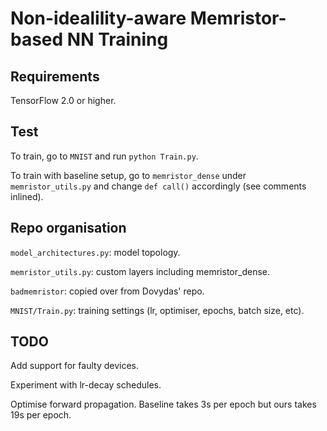 # Non-idealility-aware Memristor-based NN Training

## Requirements

TensorFlow 2.0 or higher.

## Test

To train, go to `MNIST` and run `python Train.py`.

To train with baseline setup, go to `memristor_dense` under `memristor_utils.py` and change `def call()` accordingly (see comments inlined).

## Repo organisation

`model_architectures.py`: model topology.

`memristor_utils.py`: custom layers including memristor_dense.

`badmemristor`: copied over from Dovydas' repo.

`MNIST/Train.py`: training settings (lr, optimiser, epochs, batch size, etc).

## TODO

Add support for faulty devices.

Experiment with lr-decay schedules.

Optimise forward propagation. Baseline takes 3s per epoch but ours takes 19s per epoch.
